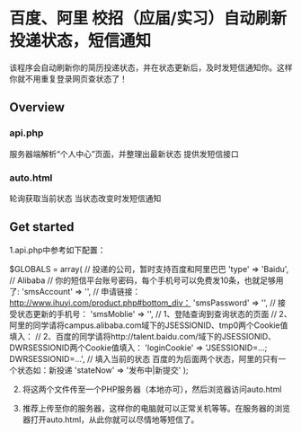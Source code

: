 # 百度、阿里 校招（应届/实习）自动刷新投递状态，短信通知
该程序会自动刷新你的简历投递状态，并在状态更新后，及时发短信通知你。这样你就不用重复登录网页查状态了！

## Overview
### api.php
服务器端解析“个人中心”页面，并整理出最新状态
提供发短信接口
### auto.html 
轮询获取当前状态
当状态改变时发短信通知

## Get started
1.api.php中参考如下配置：

$GLOBALS = array(
        // 投递的公司，暂时支持百度和阿里巴巴
        'type'          =>  'Baidu', // Alibaba
        // 你的短信平台账号密码，每个手机号可以免费发10条，也就足够用了:
        'smsAccount'    =>  '', 
        // 申请链接：http://www.ihuyi.com/product.php#bottom_div：
        'smsPassword'   =>  '', 
        // 接受状态更新的手机号：
        'smsMoblie'     =>  '', 
        // 1、登陆查询到查询状态的页面
        // 2、阿里的同学请将campus.alibaba.com域下的JSESSIONID、tmp0两个Cookie值填入：
        // 2、百度的同学请将http://talent.baidu.com/域下的JSESSIONID、DWRSESSIONID两个Cookie值填入：
        'loginCookie'   =>  'JSESSIONID=...; DWRSESSIONID=...',
        // 填入当前的状态 百度的为后面两个状态，阿里的只有一个状态如：新投递
        'stateNow'      =>  '发布中|新提交'
);

2. 将这两个文件传至一个PHP服务器（本地亦可），然后浏览器访问auto.html

3. 推荐上传至你的服务器，这样你的电脑就可以正常关机等等。在服务器的浏览器打开auto.html，从此你就可以尽情地等短信了。
